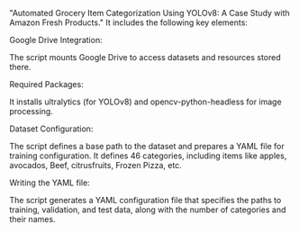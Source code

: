 "Automated Grocery Item Categorization Using YOLOv8: A Case Study with Amazon Fresh Products." It includes the following key elements:

Google Drive Integration:

The script mounts Google Drive to access datasets and resources stored there.


Required Packages:

It installs ultralytics (for YOLOv8) and opencv-python-headless for image processing.


Dataset Configuration:

The script defines a base path to the dataset and prepares a YAML file for training configuration.
It defines 46 categories, including items like apples, avocados, Beef, citrusfruits, Frozen Pizza, etc.


Writing the YAML file:

The script generates a YAML configuration file that specifies the paths to training, validation, and test data, along with the number of categories and their names.
